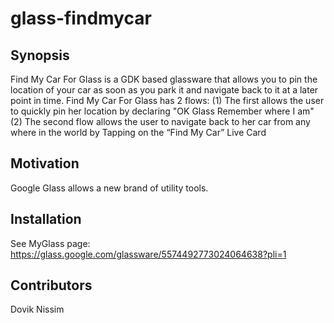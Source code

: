 # glass-findmycar
## Synopsis

Find My Car For Glass is a GDK based glassware that allows you to pin the location of your car as soon as you park it and navigate back to it at a later point in time.
Find My Car For Glass has 2 flows:
(1) The first allows the user to quickly pin her location by declaring "OK Glass Remember where I am"
(2) The second flow allows the user to navigate back to her car from any where in the world by Tapping on the “Find My Car” Live Card


## Motivation

Google Glass allows a new brand of utility tools.

## Installation

See MyGlass page: https://glass.google.com/glassware/5574492773024064638?pli=1 


## Contributors

Dovik Nissim
